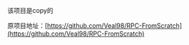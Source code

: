 该项目是copy的

原项目地址：[https://github.com/Veal98/RPC-FromScratch](https://github.com/Veal98/RPC-FromScratch)
